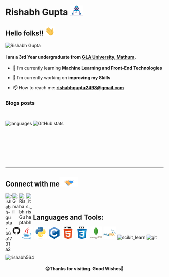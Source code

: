 # Rishabh Gupta <img src="./images/Developer.gif" width="42px">

<h2 align="left">Hello folks!! <img src="./images/Hi.gif" width="30px"></h2>

<p align="left"> <img src="https://komarev.com/ghpvc/?username=rishabh564" alt="Rishabh Gupta" /> </p>

####  I am a 3rd Year undergraduate from <a href="https://www.gla.ac.in/"><b>GLA University,</b> Mathura</a>. 


- 🌱 I’m currently learning **Machine Learning and Front-End Technologies**

- 🔭 I’m currently working on **improving my Skills**  

- 📫 How to reach me:   **rishabhgupta2498@gmail.com**


### Blogs posts
<br>

![languages](https://github-readme-stats.vercel.app/api/top-langs/?username=rishabh564&layout=compact&hide=html,issues&theme=radical)
![GitHub stats](https://github-readme-stats.vercel.app/api?username=rishabh564&show_icons=true&theme=radical)<br/>
<br />
<br />
<br />
<br />
<br />
<br />
<br />

<hr>

## Connect with me<img src="./images/Handshake.gif" height="28px">

<a href="https://www.linkedin.com/in/rishabh-gupta-b6a1731a2/" target="_blank">
  <img align="left" alt="rishabh-gupta-b6a1731a2" | Linkedin" title="LinkedIn"  width="22px" src="https://cdn.jsdelivr.net/npm/simple-icons@v3/icons/linkedin.svg"> 
</a>                                   
<a href="mailto:rishabhgupta2498@gmail.com" target="_blank">
  <img align="left" alt="Gmail" | Gmail" title="Gmail"  width="22px" src="https://cdn.jsdelivr.net/npm/simple-icons@3.0.1/icons/gmail.svg" />
</a>                                                                                                  
<a href="https://www.hackerrank.com/_181500563" target="_blank">
  <img align="left" alt="Rishabh Gupta" | HackerRank" title="HackerRank" width="22px" src="https://cdn.jsdelivr.net/npm/simple-icons@v3/icons/hackerrank.svg"> 
</a>
<a href="https://www.instagram.com/_its._rishabh/" target="_blank">
  <img align="left" alt="_its._rishabh" | Instagram" title="Instagram" width="22px" src="https://cdn.jsdelivr.net/npm/simple-icons@3.0.1/icons/instagram.svg">
</a>


<br />
<br />

## Languages and Tools:
  <img src="https://raw.githubusercontent.com/devicons/devicon/master/icons/java/java-original.svg" alt="java" width="40" height="40"/>      <img src="https://raw.githubusercontent.com/devicons/devicon/master/icons/python/python-original.svg" alt="python" width="40" height="40"/>      <img src="https://raw.githubusercontent.com/devicons/devicon/master/icons/c/c-original.svg" alt="c" width="40" height="40"/>      <img src="https://raw.githubusercontent.com/devicons/devicon/master/icons/html5/html5-original-wordmark.svg" alt="html5" width="40" height="40"/>      <img src="https://raw.githubusercontent.com/devicons/devicon/master/icons/css3/css3-original-wordmark.svg" alt="css3" width="40" height="40"/>      <img src="https://raw.githubusercontent.com/devicons/devicon/master/icons/mongodb/mongodb-original-wordmark.svg" alt="mongodb" width="40" height="40"/>        <img src="https://raw.githubusercontent.com/devicons/devicon/master/icons/mysql/mysql-original-wordmark.svg" alt="mysql" width="40" height="40"/>        <img src="https://upload.wikimedia.org/wikipedia/commons/0/05/Scikit_learn_logo_small.svg" alt="scikit_learn" width="40" height="40"/>       <img align="left" alt="GitHub" title="Github" width="26px" src="https://raw.githubusercontent.com/devicons/devicon/master/icons/github/github-original.svg" />     <img src="https://www.vectorlogo.zone/logos/git-scm/git-scm-icon.svg" alt="git" width="40" height="40"/>       

<br />

<p><img align="center" src="https://github-readme-streak-stats.herokuapp.com/?user=rishabh564&" alt="rishabh564" /></p>
<h4 align="center">😊Thanks for visiting. Good Wishes💐</h4>